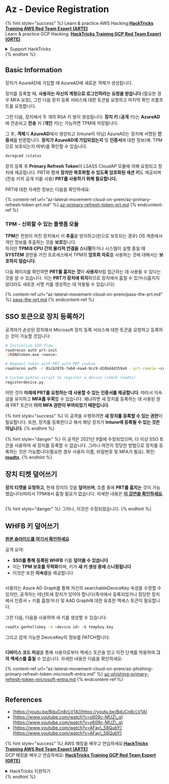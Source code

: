 # Az - Device Registration

{% hint style="success" %}
Learn & practice AWS Hacking:<img src="../../.gitbook/assets/image (1).png" alt="" data-size="line">[**HackTricks Training AWS Red Team Expert (ARTE)**](https://training.hacktricks.xyz/courses/arte)<img src="../../.gitbook/assets/image (1).png" alt="" data-size="line">\
Learn & practice GCP Hacking: <img src="../../.gitbook/assets/image (2).png" alt="" data-size="line">[**HackTricks Training GCP Red Team Expert (GRTE)**<img src="../../.gitbook/assets/image (2).png" alt="" data-size="line">](https://training.hacktricks.xyz/courses/grte)

<details>

<summary>Support HackTricks</summary>

* Check the [**subscription plans**](https://github.com/sponsors/carlospolop)!
* **Join the** 💬 [**Discord group**](https://discord.gg/hRep4RUj7f) or the [**telegram group**](https://t.me/peass) or **follow** us on **Twitter** 🐦 [**@hacktricks\_live**](https://twitter.com/hacktricks\_live)**.**
* **Share hacking tricks by submitting PRs to the** [**HackTricks**](https://github.com/carlospolop/hacktricks) and [**HackTricks Cloud**](https://github.com/carlospolop/hacktricks-cloud) github repos.

</details>
{% endhint %}

## Basic Information

장치가 AzureAD에 가입할 때 AzureAD에 새로운 객체가 생성됩니다.

장치를 등록할 때, **사용자는 자신의 계정으로 로그인하라는 요청을 받습니다** (필요한 경우 MFA 요청), 그런 다음 장치 등록 서비스에 대한 토큰을 요청하고 마지막 확인 프롬프트를 요청합니다.

그런 다음, 장치에서 두 개의 RSA 키 쌍이 생성됩니다: **장치 키** (**공개** 키)는 **AzureAD**에 전송되고 **전송** 키 (**개인** 키)는 가능하면 TPM에 저장됩니다.

그 후, **객체**가 **AzureAD**에서 생성되고 (Intune이 아님) AzureAD는 장치에 서명된 **인증서**를 반환합니다. **장치가 AzureAD에 가입되었는지** 및 **인증서**에 대한 정보(예: TPM으로 보호되는지 여부)를 확인할 수 있습니다.
```bash
dsregcmd /status
```
장치 등록 후 **Primary Refresh Token**이 LSASS CloudAP 모듈에 의해 요청되고 장치에 제공됩니다. PRT와 함께 **장치만 복호화할 수 있도록 암호화된 세션 키**도 제공되며(전송 키의 공개 키를 사용) **PRT를 사용하기 위해 필요합니다.**

PRT에 대한 자세한 정보는 다음을 확인하세요:

{% content-ref url="az-lateral-movement-cloud-on-prem/az-primary-refresh-token-prt.md" %}
[az-primary-refresh-token-prt.md](az-lateral-movement-cloud-on-prem/az-primary-refresh-token-prt.md)
{% endcontent-ref %}

### TPM - 신뢰할 수 있는 플랫폼 모듈

**TPM**은 전원이 꺼진 장치에서 키 **추출**을 방지하고(핀으로 보호되는 경우) OS 계층에서 개인 정보를 추출하는 것을 **보호**합니다.\
하지만 **TPM과 CPU 간의 물리적 연결을 스니핑**하거나 시스템이 실행 중일 때 **SYSTEM** 권한을 가진 프로세스에서 TPM의 **암호화 자료**를 사용하는 것에 대해서는 **보호하지 않습니다.**

다음 페이지를 확인하면 **PRT를 훔치는 것**이 **사용자**처럼 접근하는 데 사용될 수 있다는 것을 알 수 있습니다. 이는 **PRT가 장치에 위치**하므로 장치에서 훔칠 수 있거나(훔치지 않더라도 새로운 서명 키를 생성하는 데 악용될 수 있습니다):

{% content-ref url="az-lateral-movement-cloud-on-prem/pass-the-prt.md" %}
[pass-the-prt.md](az-lateral-movement-cloud-on-prem/pass-the-prt.md)
{% endcontent-ref %}

## SSO 토큰으로 장치 등록하기

공격자가 손상된 장치에서 Microsoft 장치 등록 서비스에 대한 토큰을 요청하고 등록하는 것이 가능할 것입니다:
```bash
# Initialize SSO flow
roadrecon auth prt-init
.\ROADtoken.exe <nonce>

# Request token with PRT with PRT cookie
roadrecon auth -r 01cb2876-7ebd-4aa4-9cc9-d28bd4d359a9 --prt-cookie <cookie>

# Custom pyhton script to register a device (check roadtx)
registerdevice.py
```
어떤 것이 **미래에 PRT를 요청하는 데 사용할 수 있는 인증서를 제공합니다**. 따라서 지속성을 유지하고 **MFA를 우회**할 수 있습니다. 왜냐하면 새 장치를 등록하는 데 사용된 원래 PRT 토큰이 **이미 MFA 권한이 부여되었기 때문입니다**.

{% hint style="success" %}
이 공격을 수행하려면 **새 장치를 등록할 수 있는 권한**이 필요합니다. 또한, 장치를 등록한다고 해서 해당 장치가 **Intune에 등록될 수 있는 것은 아닙니다**.
{% endhint %}

{% hint style="danger" %}
이 공격은 2021년 9월에 수정되었으며, 더 이상 SSO 토큰을 사용하여 새 장치를 등록할 수 없습니다. 그러나 여전히 정당한 방법으로 장치를 등록하는 것은 가능합니다(필요한 경우 사용자 이름, 비밀번호 및 MFA가 필요). 확인: [**roadtx**](https://github.com/carlospolop/hacktricks-cloud/blob/master/pentesting-cloud/azure-security/az-lateral-movement-cloud-on-prem/az-roadtx-authentication.md).
{% endhint %}

## 장치 티켓 덮어쓰기

**장치 티켓을 요청하고**, 현재 장치의 것을 **덮어쓰며**, 흐름 중에 **PRT를 훔치는** 것이 가능했습니다(따라서 TPM에서 훔칠 필요가 없습니다. 자세한 내용은 [**이 강연을 확인하세요**](https://youtu.be/BduCn8cLV1A).

<figure><img src="../../.gitbook/assets/image (32).png" alt=""><figcaption></figcaption></figure>

{% hint style="danger" %}
그러나, 이것은 수정되었습니다.
{% endhint %}

## WHFB 키 덮어쓰기

[**원본 슬라이드를 여기서 확인하세요**](https://dirkjanm.io/assets/raw/Windows%20Hello%20from%20the%20other%20side_nsec_v1.0.pdf)

공격 요약:

* **SSO를 통해** **등록된 WHFB** 키를 **덮어쓸 수 있습니다**
* 이는 **TPM 보호를 무력화**하며, 키가 **새 키 생성 중에 스니핑됩니다**
* 이것은 또한 **지속성**을 제공합니다

<figure><img src="../../.gitbook/assets/image (34).png" alt=""><figcaption></figcaption></figure>

사용자는 Azure AD Graph를 통해 자신의 searchableDeviceKey 속성을 수정할 수 있지만, 공격자는 테넌트에 장치가 있어야 합니다(즉석에서 등록되었거나 정당한 장치에서 인증서 + 키를 훔쳤거나) 및 AAD Graph에 대한 유효한 액세스 토큰이 필요합니다.

그런 다음, 다음을 사용하여 새 키를 생성할 수 있습니다:
```bash
roadtx genhellokey -d <device id> -k tempkey.key
```
그리고 검색 가능한 DeviceKey의 정보를 PATCH합니다:

<figure><img src="../../.gitbook/assets/image (36).png" alt=""><figcaption></figcaption></figure>

**디바이스 코드 피싱**을 통해 사용자로부터 액세스 토큰을 얻고 이전 단계를 악용하여 **그의 액세스를 훔칠** 수 있습니다. 자세한 내용은 다음을 확인하세요:

{% content-ref url="az-lateral-movement-cloud-on-prem/az-phishing-primary-refresh-token-microsoft-entra.md" %}
[az-phishing-primary-refresh-token-microsoft-entra.md](az-lateral-movement-cloud-on-prem/az-phishing-primary-refresh-token-microsoft-entra.md)
{% endcontent-ref %}

<figure><img src="../../.gitbook/assets/image (37).png" alt=""><figcaption></figcaption></figure>

## References

* [https://youtu.be/BduCn8cLV1A](https://youtu.be/BduCn8cLV1A)
* [https://www.youtube.com/watch?v=x609c-MUZ\_g](https://www.youtube.com/watch?v=x609c-MUZ\_g)
* [https://www.youtube.com/watch?v=AFay\_58QubY](https://www.youtube.com/watch?v=AFay\_58QubY)

{% hint style="success" %}
AWS 해킹을 배우고 연습하세요:<img src="../../.gitbook/assets/image (1).png" alt="" data-size="line">[**HackTricks Training AWS Red Team Expert (ARTE)**](https://training.hacktricks.xyz/courses/arte)<img src="../../.gitbook/assets/image (1).png" alt="" data-size="line">\
GCP 해킹을 배우고 연습하세요: <img src="../../.gitbook/assets/image (2).png" alt="" data-size="line">[**HackTricks Training GCP Red Team Expert (GRTE)**<img src="../../.gitbook/assets/image (2).png" alt="" data-size="line">](https://training.hacktricks.xyz/courses/grte)

<details>

<summary>HackTricks 지원하기</summary>

* [**구독 계획**](https://github.com/sponsors/carlospolop) 확인하기!
* **💬 [**Discord 그룹**](https://discord.gg/hRep4RUj7f) 또는 [**텔레그램 그룹**](https://t.me/peass)에 참여하거나 **Twitter** 🐦 [**@hacktricks\_live**](https://twitter.com/hacktricks\_live)**를 팔로우하세요.**
* **[**HackTricks**](https://github.com/carlospolop/hacktricks) 및 [**HackTricks Cloud**](https://github.com/carlospolop/hacktricks-cloud) 깃허브 리포지토리에 PR을 제출하여 해킹 팁을 공유하세요.**

</details>
{% endhint %}
